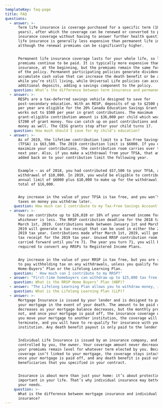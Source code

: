 ```yaml
---
templateKey: faq-page
title: FAQ
questions:
  - answer: >-
      Term life insurance is coverage purchased for a specific term (10 or 20
      years), after which the coverage can be renewed or converted to permanent
      insurance coverage without having to answer further health questions. Term
      life insurance is generally less expensive than permanent life insurance,
      although the renewal premiums can be significantly higher.


      Permanent life insurance coverage lasts for your whole life, so long as
      premiums continue to be paid. It is typically more expensive than term
      insurance, at the beginning, but the premiums remain the same for the life
      of the policy. Permanent participating policies generate dividends and
      accumulate cash value that can increase the death benefit or be accessed
      while you’re still living, while Universal Life policies can accept
      additional deposits, adding a savings component to the policy.
    question: What’s the difference between term insurance and permanent insurance?
  - answer: >-
      RESPs are a tax-deferred savings vehicle designed to save for
      post-secondary education. With an RESP, deposits of up to $2500 per child
      per year are eligible for the 20% Canada Education Savings Grant – this
      works out to $500 per year in grant contributions. The maximum
      grant-eligible contribution amount is $36,000 per child which works out to
      $7200 of grant money. You can catch up on past contributions and grant
      money as well. The CESG grants stop after your child turns 17.
    question: How much should I save for my child’s education?
  - answer: >-
      As of 2019, the lifetime contribution limit to a Tax-Free Savings Account
      (TFSA) is $63,500. The 2019 contribution limit is $6000. If you did not
      maximize your contributions, the contribution room carries over to the
      next year. Also, if you make a withdrawal from your TFSA, that amount is
      added back on to your contribution limit the following year.


      Example – as of 2018, you had contributed $57,500 to your TFSA, and took a
      withdrawal of $10,000. In 2019, you would be eligible to contribute the
      annual limit of $6000 plus $10,000 to make up for the withdrawal, for a
      total of $16,000.


      Any increase in the value of your TFSA is tax free, and you won’t pay any
      taxes on money you withdraw later.
    question: How much can I contribute to my Tax-Free Savings Account?
  - answer: >-
      You can contribute up to $26,010 or 18% of your earned income for 2019,
      whichever is less. The RRSP contribution deadline for the 2018 tax year is
      March 1st, 2019. Contributions made between January 1st and March 1st,
      2019 will generate a tax receipt that can be used in either the 2018 or
      2019 tax year. Contributions made after March 1st, 2019, will generate a
      tax receipt for the 2019 tax year. Unused RRSP contribution room can be
      carried forward until you’re 71. The year you turn 71, you will be
      required to convert any RRSPs to Registered Income Plans. 


      Any increase in the value of your RRSP is tax free, but you are required
      to pay withholding tax on any withdrawals, unless you qualify for the
      Home-Buyers’ Plan or the Lifelong Learning Plan.
    question: ' How much can I contribute to my RRSP?'
  - answer: "First-time homebuyers can withdraw up to $25,000 tax free from their RRSP to put towards the purchase of an eligible property. To qualify as a first-time homebuyer, you cannot have lived in a home that you or your spouse/common-law partner owned in the past 4 years. \LAny amount withdrawn under the HBP must be re-contributed to your RRSP. You have up to 15 years, starting the second year after your withdrawal, to re-contribute. If you do not re-contribute in the 15-year period, you will have to pay income tax on the outstanding amount."
    question: What is the RRSP Home Buyers’ Plan (HBP)?
  - answer: "The Lifelong Learning Plan allows you to withdraw money, interest-free, from your RRSPs to finance full-time training or education for yourself or your spouse/common-law partner. You can withdraw up to $10,000 per year, for a maximum of $20,000. Any amount withdrawn over the maximum will be included in your income that year and will be subject to income tax. \LYou have up to 10 years to re-contribute the money to your RRSP, at a rate of 10% per year until it has been repaid in full. You can repay the full amount at any time. If you re-pay less than 10% in any given year, you must include the difference in your income for that year."
    question: What is the Lifelong Learning Plan (LLP)?
  - answer: >-
      Mortgage Insurance is issued by your lender and is designed to pay off
      your mortgage in the event of your death. The amount to be paid out
      decreases as your mortgage balance decreases, but the monthly premium does
      not, and once your mortgage is paid off, the insurance coverage ends. If
      you move your mortgage to another institution, the coverage will
      terminate, and you will have to re-qualify for insurance with your new
      institution. Any death benefit payout is only paid to the lender.


      Individual Life Insurance is issued by an insurance company, and owned and
      controlled by you, the owner. Your coverage amount never decreases, and
      your premiums remain level for whatever term elected by you. Because the
      coverage isn’t linked to your mortgage, the coverage stays intact even
      once your mortgage is paid off, and any death benefit is paid out to the
      beneficiaries that you specified in your contract.


      Insurance is about more than just your home: it’s about protecting what’s
      important in your life. That’s why individual insurance may better suit
      your needs.
    question: >-
      What is the difference between mortgage insurance and individual life
      insurance?
---
```


